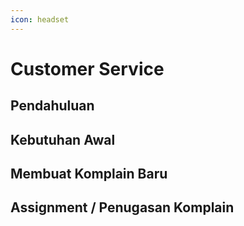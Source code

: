 ```yaml
---
icon: headset
---
```


# Customer Service

## Pendahuluan



## Kebutuhan Awal



## Membuat Komplain Baru



## Assignment / Penugasan Komplain









